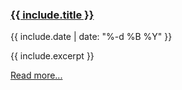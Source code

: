### <a href="{{ include.url }}">{{ include.title }}</a></h2>

<div class="date">
{{ include.date | date: "%-d %B %Y" }}
</div>

{{ include.excerpt }}

<a href="{{ include.url }}">Read more...</a>